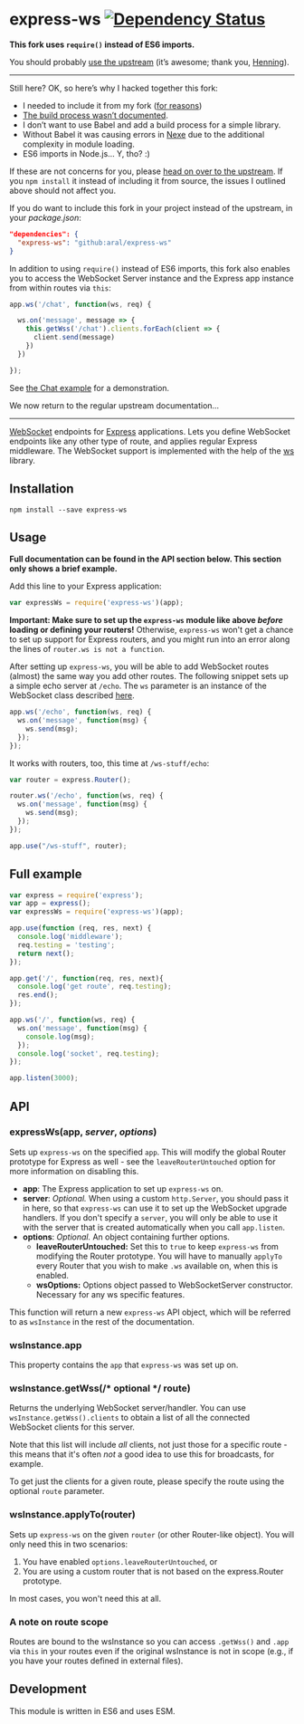 # express-ws [![Dependency Status](https://snyk.io/test/github/aral/express-ws/badge.svg)](https://snyk.io/test/github/aral/express-ws)

__This fork uses `require()` instead of ES6 imports.__

You should probably [use the upstream](https://github.com/HenningM/express-ws) (it’s awesome; thank you, [Henning](https://github.com/HenningM)).

---

Still here? OK, so here’s why I hacked together this fork:

  - I needed to include it from my fork ([for reasons](https://github.com/HenningM/express-ws/pull/122))
  - [The build process wasn’t documented](https://github.com/HenningM/express-ws/issues/123).
  - I don’t want to use Babel and add a build process for a simple library.
  - Without Babel it was causing errors in [Nexe](https://github.com/nexe/nexe) due to the additional complexity in module loading.
  - ES6 imports in Node.js… Y, tho? :)

If these are not concerns for you, please [head on over to the upstream](https://github.com/HenningM/express-ws). If you `npm install` it instead of including it from source, the issues I outlined above should not affect you.

If you do want to include this fork in your project instead of the upstream, in your _package.json_:

```json
"dependencies": {
  "express-ws": "github:aral/express-ws"
}
```

In addition to using `require()` instead of ES6 imports, this fork also enables you to access the WebSocket Server instance and the Express app instance from within routes via `this`:

```js
app.ws('/chat', function(ws, req) {

  ws.on('message', message => {
    this.getWss('/chat').clients.forEach(client => {
      client.send(message)
    })
  })

});
```

See [the Chat example](examples/chat.js) for a demonstration.

We now return to the regular upstream documentation…

---

[WebSocket](https://developer.mozilla.org/en-US/docs/Web/API/WebSockets_API) endpoints for [Express](http://expressjs.com/) applications. Lets you define WebSocket endpoints like any other type of route, and applies regular Express middleware. The WebSocket support is implemented with the help of the [ws](https://github.com/websockets/ws) library.

## Installation

`npm install --save express-ws`

## Usage

__Full documentation can be found in the API section below. This section only shows a brief example.__

Add this line to your Express application:

```javascript
var expressWs = require('express-ws')(app);
```

__Important: Make sure to set up the `express-ws` module like above *before* loading or defining your routers!__ Otherwise, `express-ws` won't get a chance to set up support for Express routers, and you might run into an error along the lines of `router.ws is not a function`.

After setting up `express-ws`, you will be able to add WebSocket routes (almost) the same way you add other routes. The following snippet sets up a simple echo server at `/echo`.  The `ws` parameter is an instance of the WebSocket class described [here](https://github.com/websockets/ws/blob/master/doc/ws.md#class-websocket).

```javascript
app.ws('/echo', function(ws, req) {
  ws.on('message', function(msg) {
    ws.send(msg);
  });
});
```

It works with routers, too, this time at `/ws-stuff/echo`:

```javascript
var router = express.Router();

router.ws('/echo', function(ws, req) {
  ws.on('message', function(msg) {
    ws.send(msg);
  });
});

app.use("/ws-stuff", router);
```

## Full example

```javascript
var express = require('express');
var app = express();
var expressWs = require('express-ws')(app);

app.use(function (req, res, next) {
  console.log('middleware');
  req.testing = 'testing';
  return next();
});

app.get('/', function(req, res, next){
  console.log('get route', req.testing);
  res.end();
});

app.ws('/', function(ws, req) {
  ws.on('message', function(msg) {
    console.log(msg);
  });
  console.log('socket', req.testing);
});

app.listen(3000);
```

## API

### expressWs(app, *server*, *options*)

Sets up `express-ws` on the specified `app`. This will modify the global Router prototype for Express as well - see the `leaveRouterUntouched` option for more information on disabling this.

* __app__: The Express application to set up `express-ws` on.
* __server__: *Optional.* When using a custom `http.Server`, you should pass it in here, so that `express-ws` can use it to set up the WebSocket upgrade handlers. If you don't specify a `server`, you will only be able to use it with the server that is created automatically when you call `app.listen`.
* __options__: *Optional.* An object containing further options.
  * __leaveRouterUntouched:__ Set this to `true` to keep `express-ws` from modifying the Router prototype. You will have to manually `applyTo` every Router that you wish to make `.ws` available on, when this is enabled.
  * __wsOptions:__ Options object passed to WebSocketServer constructor. Necessary for any ws specific features.

This function will return a new `express-ws` API object, which will be referred to as `wsInstance` in the rest of the documentation.

### wsInstance.app

This property contains the `app` that `express-ws` was set up on.

### wsInstance.getWss(/* optional */ route)

Returns the underlying WebSocket server/handler. You can use `wsInstance.getWss().clients` to obtain a list of all the connected WebSocket clients for this server.

Note that this list will include *all* clients, not just those for a specific route - this means that it's often *not* a good idea to use this for broadcasts, for example.

To get just the clients for a given route, please specify the route using the optional `route` parameter.

### wsInstance.applyTo(router)

Sets up `express-ws` on the given `router` (or other Router-like object). You will only need this in two scenarios:

1. You have enabled `options.leaveRouterUntouched`, or
2. You are using a custom router that is not based on the express.Router prototype.

In most cases, you won't need this at all.

### A note on route scope

Routes are bound to the wsInstance so you can access `.getWss()` and `.app` via `this` in your routes even if the original wsInstance is not in scope (e.g., if you have your routes defined in external files).

## Development

This module is written in ES6 and uses ESM.
